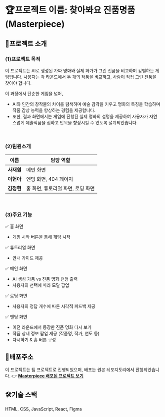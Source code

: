 # 🏆프로젝트 이름: 찾아봐요 진품명품(Masterpiece)

## 📌프로젝트 소개

### (1)프로젝트 목적

이 프로젝트는 AI로 생성된 가짜 명화와 실제 화가가 그린 진품을 비교하며 감별하는 게임입니다.
사용자는 각 라운드에서 두 개의 작품을 비교하고, 사람이 직접 그린 진품을 찾아야 합니다.

이 과정에서 단순한 게임을 넘어,

- AI와 인간의 창작물의 차이를 탐색하며 예술 감각을 키우고 명화의 특징을 학습하며 작품 감상 능력을 향상하는 경험을 제공합니다.
- 또한, 결과 화면에서는 게임에 진행된 실제 명화의 설명을 제공하여 사용자가 자연스럽게 예술작품을 접하고 안목을 향상시킬 수 있도록 설계되었습니다.

<br/>

### (2)팀원소개

| 이름       | 담당 역할                         |
| ---------- | --------------------------------- |
| **사재원** | 메인 화면                         |
| **이현아** | 엔딩 화면, 404 페이지             |
| **김정현** | 홈 화면, 튜토리얼 화면, 로딩 화면 |

<br/>

### (3)주요 기능

✅ 홈 화면

- 게임 시작 버튼을 통해 게임 시작

✅ 튜토리얼 화면

- 안내 가이드 제공

✅ 메인 화면

- AI 생성 가품 vs 진품 명화 랜덤 출력
- 사용자의 선택에 따라 모달 팝업

✅ 로딩 화면

- 사용자의 정답 개수에 따른 시각적 피드백 제공

✅ 엔딩 화면

- 이전 라운드에서 등장한 진품 명화 다시 보기
- 작품 상세 정보 팝업 제공 (작품명, 작가, 연도 등)
- 다시하기 & 홈 버튼 구성

## 🚀배포주소

이 프로젝트는 팀 프로젝트로 진행되었으며, 배포는 원본 레포지토리에서 진행되었습니다.
👉 **[Masterpiece 배포된 프로젝트 보기](https://priestone.github.io/Masterpiece/)**

## 🛠️기술 스택

HTML, CSS, JavaScript, React, Figma
